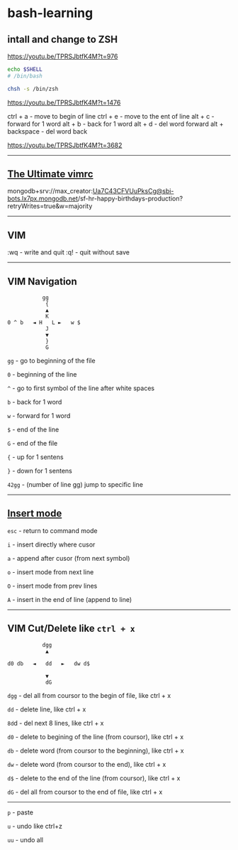 # bash-learning

## intall and change to ZSH

https://youtu.be/TPRSJbtfK4M?t=976

```bash
echo $SHELL
# /bin/bash

chsh -s /bin/zsh
```

https://youtu.be/TPRSJbtfK4M?t=1476

<!-- hotkeys in terminal -->

ctrl + a - move to begin of line
ctrl + e - move to the ent of line
alt + c - forward for 1 word
alt + b - back for 1 word
alt + d - del word forward
alt + backspace - del word back

https://youtu.be/TPRSJbtfK4M?t=3682

---

## [The Ultimate vimrc](https://github.com/amix/vimrc)

mongodb+srv://max_creator:Ua7C43CFVUuPksCg@sbi-bots.lx7px.mongodb.net/sf-hr-happy-birthdays-production?retryWrites=true&w=majority

---

## VIM

:wq - write and quit
:q! - quit without save

---

## VIM Navigation

```code
           gg
            {
            ▲
            K
0 ^ b   ◄ H   L ►   w $
            J
            ▼
            }
            G
```

`gg` - go to beginning of the file

`0` - beginning of the line

`^` - go to first symbol of the line after white spaces

`b` - back for 1 word

`w` - forward for 1 word

`$` - end of the line

`G` - end of the file

`{` - up for 1 sentens

`}` - down for 1 sentens

`42gg` - (number of line gg) jump to specific line

---

## [Insert mode](https://youtu.be/TPRSJbtfK4M?t=7196)

`esc` - return to command mode

`i` - insert directly where cusor

`a` - append after cusor (from next symbol)

`o` - insert mode from next line

`O` - insert mode from prev lines

`A` - insert in the end of line (append to line)

---

## VIM Cut/Delete like `ctrl + x`

```code
           dgg
            ▲

d0 db   ◄   dd   ►   dw d$

            ▼
            dG
```

`dgg` - del all from coursor to the begin of file, like ctrl + x

`dd` - delete line, like ctrl + x

`8d`d - del next 8 lines, like ctrl + x

`d0` - delete to begining of the line (from coursor), like ctrl + x

`db` - delete word (from coursor to the beginning), like ctrl + x

`dw` - delete word (from coursor to the end), like ctrl + x

`d$` - delete to the end of the line (from coursor), like ctrl + x

`dG` - del all from coursor to the end of file, like ctrl + x

---

`p` - paste

`u` - undo like ctrl+z

`uu` - undo all
